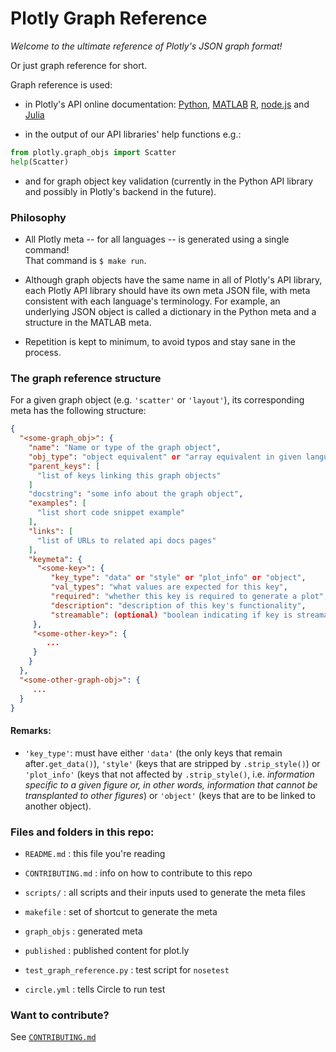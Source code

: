 # Plotly Graph Reference

*Welcome to the ultimate reference of Plotly's JSON graph format!*

Or just graph reference for short.

Graph reference is used:

- in Plotly's API online documentation:
  [Python](https://plot.ly/python/reference/),
  [MATLAB](https://plot.ly/matlab/reference/)
  [R](https://plot.ly/r/reference/),
  [node.js](https://plot.ly/nodejs/reference/) and
  [Julia](https://plot.ly/julia/reference/)

- in the output of our API libraries' help functions e.g.:

```python
from plotly.graph_objs import Scatter
help(Scatter)
```

- and for graph object key validation (currently in the Python API library and
  possibly in Plotly's backend in the future).

### Philosophy

* All Plotly meta -- for all languages -- is generated using a single
  command! <br>That command is `$ make run`.

+ Although graph objects have the same name in all of Plotly's API library,
  each Plotly API library should have its own meta JSON file, with meta consistent with
  each language's terminology. For example, an underlying JSON object is
  called a dictionary in the Python meta and a structure in the MATLAB meta.

+ Repetition is kept to minimum, to avoid typos and stay sane in the process.

### The graph reference structure

For a given graph object (e.g. `'scatter'` or `'layout'`), its corresponding
meta has the following structure:

```json
{
  "<some-graph_obj>": {
    "name": "Name or type of the graph object",
    "obj_type": "object equivalent" or "array equivalent in given language",
    "parent_keys": [
      "list of keys linking this graph objects"
    ]
    "docstring": "some info about the graph object",
    "examples": [
      "list short code snippet example"
    ],
    "links": [
      "list of URLs to related api docs pages"
    ],
    "keymeta": { 
      "<some-key>": {
         "key_type": "data" or "style" or "plot_info" or "object", 
         "val_types": "what values are expected for this key",
         "required": "whether this key is required to generate a plot",
         "description": "description of this key's functionality",
         "streamable": (optional) "boolean indicating if key is streamable of not"
     },
     "<some-other-key>": {
        ...
     }
    }
  },
  "<some-other-graph-obj>": {
     ...
  }
}
```

#### Remarks:

  + `'key_type'`: must have either `'data'` (the only keys that remain
     after`.get_data()`), `'style'` (keys that are stripped by `.strip_style()`)
     or `'plot_info'` (keys that not affected by `.strip_style()`, i.e.
     *information specific to a given figure or, in other words, information
     that cannot be transplanted to other figures*) or `'object'` (keys that are
     to be linked to another object).


### Files and folders in this repo:

- `README.md` : this file you're reading

- `CONTRIBUTING.md` : info on how to contribute to this repo

- `scripts/` : all scripts and their inputs used to generate the meta files

- `makefile` : set of shortcut to generate the meta

- `graph_objs` : generated meta

- `published` : published content for plot.ly

- `test_graph_reference.py` : test script for `nosetest`

- `circle.yml` : tells Circle to run test

### Want to contribute?

See [`CONTRIBUTING.md`](./CONTRIBUTING.md)

